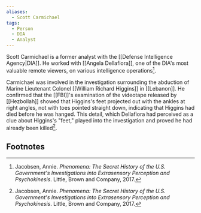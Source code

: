 ```yaml
---
aliases:
  - Scott Carmichael
tags:
  - Person
  - DIA
  - Analyst
---
```

Scott Carmichael is a former analyst with the [[Defense Intelligence Agency|DIA]]. He worked with [[Angela Dellafiora]], one of the DIA's most valuable remote viewers, on various intelligence operations[^1].

Carmichael was involved in the investigation surrounding the abduction of Marine Lieutenant Colonel [[William Richard Higgins]] in [[Lebanon]]. He confirmed that the [[FBI]]'s examination of the videotape released by [[Hezbollah]] showed that Higgins's feet projected out with the ankles at right angles, not with toes pointed straight down, indicating that Higgins had died before he was hanged. This detail, which Dellafiora had perceived as a clue about Higgins's "feet," played into the investigation and proved he had already been killed[^1].

## Footnotes
[^1]: Jacobsen, Annie. *Phenomena: The Secret History of the U.S. Government's Investigations into Extrasensory Perception and Psychokinesis*. Little, Brown and Company, 2017.
